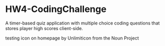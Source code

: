 # HW4-CodingChallenge
A timer-based quiz application with multiple choice coding questions that stores player high scores client-side.





testing icon on homepage by Unlimiticon from the Noun Project